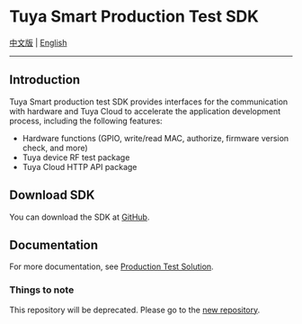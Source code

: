 # Tuya Smart Production Test SDK

[中文版](https://github.com/TuyaInc/TUYA_PTS_SDK/blob/master/README_zh.md) | [English](https://github.com/TuyaInc/TUYA_PTS_SDK/blob/master/README.md)

------

## Introduction

Tuya Smart production test SDK provides interfaces for the communication with hardware and Tuya Cloud to accelerate the application development process, including the following features:

- Hardware functions (GPIO, write/read MAC, authorize, firmware version check, and more)
- Tuya device RF test package
- Tuya Cloud HTTP API package

## Download SDK

You can download the SDK at [GitHub](https://github.com/TuyaInc/TUYA_PTS_SDK/tree/master/TuyaCloudLib).

## Documentation

For more documentation, see [Production Test Solution](https://developer.tuya.com/en/docs/iot/smart-production/production-test-solution/production-test-solution?id=Ka5nxrkr6mdkj).

### Things to note

This repository will be deprecated. Please go to the [new repository](https://github.com/tuya/tuya-pts-sdk).
